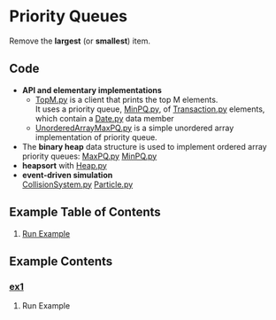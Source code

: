# Priority Queues
Remove the **largest** (or **smallest**) item.

## Code
  * **API and elementary implementations**    
    * [TopM.py](../py/AlgsSedgewickWayne/TopM.py)
      is a client that prints the top M elements.     
      It uses a priority queue, [MinPQ.py](../py/AlgsSedgewickWayne/MinPQ.py), of 
      [Transaction.py](../py/AlgsSedgewickWayne/Transaction.py) elements, which contain a
      [Date.py](../py/AlgsSedgewickWayne/Date.py) data member
    * [UnorderedArrayMaxPQ.py](../py/AlgsSedgewickWayne/UnorderedArrayMaxPQ.py) is a 
      simple unordered array implementation of priority queue.   
  * The **binary heap** data structure is used to implement ordered array priority queues:
    [MaxPQ.py](../py/AlgsSedgewickWayne/MaxPQ.py)
    [MinPQ.py](../py/AlgsSedgewickWayne/MinPQ.py)
  * **heapsort** with [Heap.py](../py/AlgsSedgewickWayne/Heap.py)   
  * **event-driven simulation**    
    [CollisionSystem.py](../py/AlgsSedgewickWayne/CollisionSystem.py)
    [Particle.py](../py/AlgsSedgewickWayne/Particle.py)

## Example Table of Contents
  1. [Run Example](#ex1)

## Example Contents
### [ex1](#example-contents)
1. Run Example
